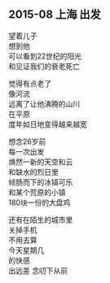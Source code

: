 ## 2015-08 上海 出发

望着儿子  <br>
想到他<br>
可以看到22世纪的阳光<br>
和见证我们的衰老死亡<br>

觉得有点老了<br>
像河流<br>
远离了让他沸腾的山川<br>
在平原 <br>
度年如日地变得越来越宽<br>

想念26岁前<br>
每一次出发<br>
焕然一新的天空和云<br>
和缺水的烈日里<br>
倾肠而下的冰镇可乐<br>
和某个荒原的小镇<br>
180块一份的大盘鸡<br>

还有在陌生的城市里<br>
关掉手机<br>
不用去算<br>
今天星期几<br>
的快感<br>
         出远差 念叨下从前
